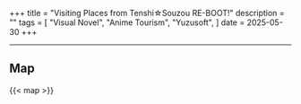 +++
title = "Visiting Places from Tenshi☆Souzou RE-BOOT!"
description = ""
tags = [
  "Visual Novel",
  "Anime Tourism",
  "Yuzusoft",
]
date = 2025-05-30
+++


---

## Map

{{< map >}}
